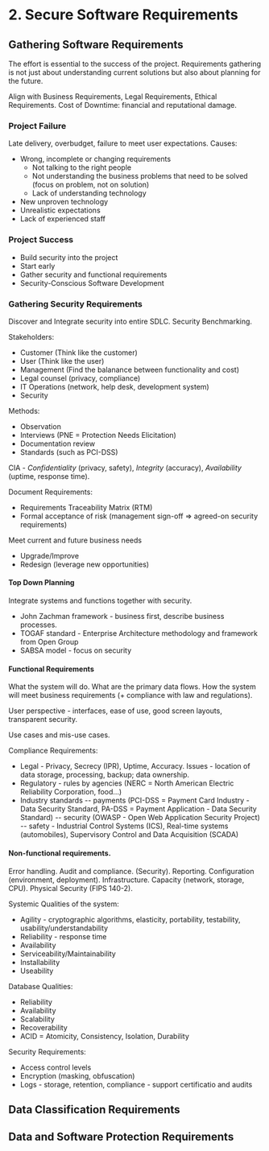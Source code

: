 # 2. Secure Software Requirements

## Gathering Software Requirements
The effort is essential to the success of the project.
Requirements gathering is not just about understanding current solutions but also about planning for the future.

Align with Business Requirements, Legal Requirements, Ethical Requirements.
Cost of Downtime: financial and reputational damage.

### Project Failure
Late delivery, overbudget, failure to meet user expectations.
Causes:
- Wrong, incomplete or changing requirements
  - Not talking to the right people
  - Not understanding the business problems that need to be solved (focus on problem, not on solution)
  - Lack of understanding technology
- New unproven technology
- Unrealistic expectations
- Lack of experienced staff

### Project Success
- Build security into the project
- Start early
- Gather security and functional requirements
- Security-Conscious Software Development

### Gathering Security Requirements
Discover and Integrate security into entire SDLC. Security Benchmarking.

Stakeholders:
 - Customer (Think like the customer)
 - User (Think like the user)
 - Management (Find the balanance between functionality and cost)
 - Legal counsel (privacy, compliance)
 - IT Operations (network, help desk, development system)
 - Security

Methods:
- Observation
- Interviews (PNE = Protection Needs Elicitation)
- Documentation review
- Standards (such as PCI-DSS)

CIA - _Confidentiality_ (privacy, safety), _Integrity_ (accuracy), _Availability_ (uptime, response time).

Document Requirements:
- Requirements Traceability Matrix (RTM)
- Formal acceptance of risk (management sign-off => agreed-on security requirements)

Meet current and future business needs
- Upgrade/Improve
- Redesign (leverage new opportunities)

#### Top Down Planning
Integrate systems and functions together with security.

- John Zachman framework - business first, describe business processes.
- TOGAF standard - Enterprise Architecture methodology and framework from Open Group
- SABSA model - focus on security

#### Functional Requirements
What the system will do. What are the primary data flows.
How the system will meet business requirements (+ compliance with law and regulations).

User perspective - interfaces, ease of use, good screen layouts, transparent security.

Use cases and mis-use cases.

Compliance Requirements:
- Legal - Privacy, Secrecy (IPR), Uptime, Accuracy. Issues - location of data storage, processing, backup; data ownership.
- Regulatory - rules by agencies (NERC = North American Electric Reliability Corporation, food...)
- Industry standards
  -- payments (PCI-DSS = Payment Card Industry - Data Security Standard, PA-DSS = Payment Application - Data Security Standard)
  -- security (OWASP - Open Web Application Security Project)
  -- safety - Industrial Control Systems (ICS), Real-time systems (automobiles), Supervisory Control and Data Acquisition (SCADA)

#### Non-functional requirements.
Error handling. Audit and compliance. (Security). Reporting.
Configuration (environment, deployment). Infrastructure. Capacity (network, storage, CPU). Physical Security (FIPS 140-2).

Systemic Qualities of the system:
- Agility - cryptographic algorithms, elasticity, portability, testability, usability/understandability
- Reliability - response time
- Availability
- Serviceability/Maintainability
- Installability
- Useability

Database Qualities:
- Reliability
- Availability
- Scalability
- Recoverability
- ACID = Atomicity, Consistency, Isolation, Durability

Security Requirements:
- Access control levels
- Encryption (masking, obfuscation)
- Logs - storage, retention, compliance - support certificatio and audits

## Data Classification Requirements

## Data and Software Protection Requirements
